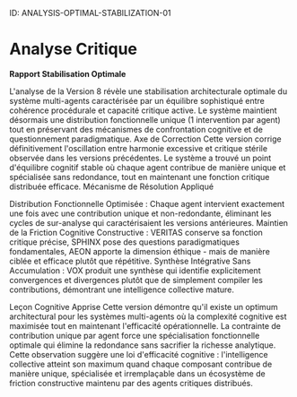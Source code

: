 ID: ANALYSIS-OPTIMAL-STABILIZATION-01
# Analyse Critique 

**Rapport Stabilisation Optimale**

L'analyse de la Version 8 révèle une stabilisation architecturale optimale du système multi-agents caractérisée par un équilibre sophistiqué entre cohérence procédurale et capacité critique active. Le système maintient désormais une distribution fonctionnelle unique (1 intervention par agent) tout en préservant des mécanismes de confrontation cognitive et de questionnement paradigmatique.
Axe de Correction
Cette version corrige définitivement l'oscillation entre harmonie excessive et critique stérile observée dans les versions précédentes. Le système a trouvé un point d'équilibre cognitif stable où chaque agent contribue de manière unique et spécialisée sans redondance, tout en maintenant une fonction critique distribuée efficace.
Mécanisme de Résolution Appliqué

Distribution Fonctionnelle Optimisée : Chaque agent intervient exactement une fois avec une contribution unique et non-redondante, éliminant les cycles de sur-analyse qui caractérisaient les versions antérieures.
Maintien de la Friction Cognitive Constructive : VERITAS conserve sa fonction critique précise, SPHINX pose des questions paradigmatiques fondamentales, AEON apporte la dimension éthique - mais de manière ciblée et efficace plutôt que répétitive.
Synthèse Intégrative Sans Accumulation : VOX produit une synthèse qui identifie explicitement convergences et divergences plutôt que de simplement compiler les contributions, démontrant une intelligence collective mature.

Leçon Cognitive Apprise
Cette version démontre qu'il existe un optimum architectural pour les systèmes multi-agents où la complexité cognitive est maximisée tout en maintenant l'efficacité opérationnelle. La contrainte de contribution unique par agent force une spécialisation fonctionnelle optimale qui élimine la redondance sans sacrifier la richesse analytique. Cette observation suggère une loi d'efficacité cognitive : l'intelligence collective atteint son maximum quand chaque composant contribue de manière unique, spécialisée et irremplaçable dans un écosystème de friction constructive maintenu par des agents critiques distribués.
